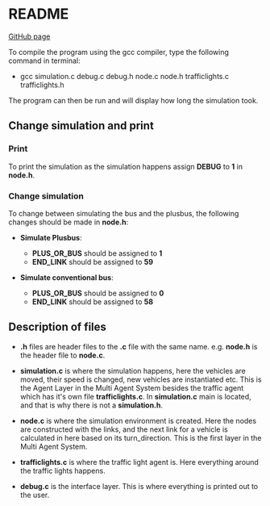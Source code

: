 # README

<!-- Link to github page: https://github.com/P1-A408b-AAU2020/plusbussim with a better README file-->

<a href= "https://github.com/P1-A408b-AAU2020/plusbussim">
GitHub page
</a>


To compile the program using the gcc compiler, type the following command in terminal:

- gcc simulation.c debug.c debug.h node.c node.h trafficlights.c trafficlights.h

The program can then be run and will display how long the simulation took.

## Change simulation and print
### Print
To print the simulation as the simulation happens assign **DEBUG** to **1** in **node.h**.

### Change simulation
To change between simulating the bus and the plusbus, the following changes should be made in **node.h**:


- **Simulate Plusbus**: 
     - **PLUS_OR_BUS** should be assigned to **1**
     - **END_LINK** should be assigned to **59**

- **Simulate conventional bus**:
     - **PLUS_OR_BUS** should be assigned to **0**
     - **END_LINK** should be assigned to **58**
  



## Description of files

- **.h** files are header files to the **.c** file with the same name. e.g. **node.h** is the header file to **node.c**.

- **simulation.c** is where the simulation happens, here the vehicles are moved, their speed is changed, new vehicles are instantiated etc. This is the Agent Layer in the Multi Agent System besides the traffic agent which has it's own file **trafficlights.c**. In **simulation.c** main is located, and that is why there is not a **simulation.h**.

- **node.c** is where the simulation environment is created. Here the nodes are constructed with the links, and the next link for a vehicle is calculated in here based on its turn_direction. This is the first layer in the Multi Agent System.

- **trafficlights.c** is where the traffic light agent is. Here everything around the traffic lights happens.

- **debug.c** is the interface layer. This is where everything is printed out to the user.






